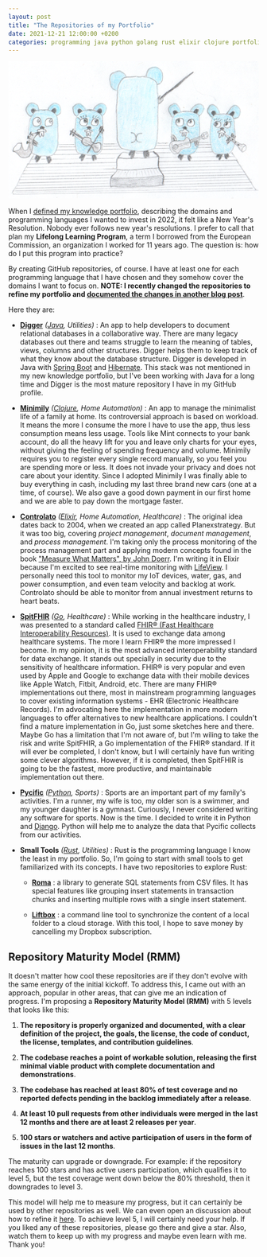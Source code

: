 ```yaml
---
layout: post
title: "The Repositories of my Portfolio"
date: 2021-12-21 12:00:00 +0200
categories: programming java python golang rust elixir clojure portfolio
---
```


![Gopher Orchestra](/images/posts/gopher-orchestra.png)

When I [defined my knowledge portfolio](/2021/12/knowledge-portfolio.html), describing the domains and programming languages I wanted to invest in 2022, it felt like a New Year's Resolution. Nobody ever follows new year's resolutions. I prefer to call that plan my **Lifelong Learning Program**, a term I borrowed from the European Commission, an organization I worked for 11 years ago. The question is: how do I put this program into practice?

<!-- more -->

By creating GitHub repositories, of course. I have at least one for each programming language that I have chosen and they somehow cover the domains I want to focus on. **NOTE: I recently changed the repositories to refine my portfolio and [documented the changes in another blog post](/2022/01/never-soon-change.html)**.

Here they are:

- **[Digger](https://github.com/htmfilho/digger)** _([Java](https://openjdk.java.net), Utilities)_ : An app to help developers to document relational databases in a collaborative way. There are many legacy databases out there and teams struggle to learn the meaning of tables, views, columns and other structures. Digger helps them to keep track of what they know about the database structure. Digger is developed in Java with [Spring Boot](https://spring.io/projects/spring-boot) and [Hibernate](https://hibernate.org). This stack was not mentioned in my new knowledge portfolio, but I've been working with Java for a long time and Digger is the most mature repository I have in my GitHub profile.

- **[Minimily](https://github.com/htmfilho/minimily)** _([Clojure](https://clojure.org), Home Automation)_ : An app to manage the minimalist life of a family at home. Its controversial approach is based on workload. It means the more I consume the more I have to use the app, thus less consumption means less usage. Tools like Mint connects to your bank account, do all the heavy lift for you and leave only charts for your eyes, without giving the feeling of spending frequency and volume. Minimily requires you to register every single record manually, so you feel you are spending more or less. It does not invade your privacy and does not care about your identity. Since I adopted Minimily I was finally able to buy everything in cash, including my last three brand new cars (one at a time, of course). We also gave a good down payment in our first home and we are able to pay down the mortgage faster.

- **[Controlato](https://github.com/htmfilho/controlato)** _([Elixir](https://elixir-lang.org), Home Automation, Healthcare)_ : The original idea dates back to 2004, when we created an app called Planexstrategy. But it was too big, covering _project management_, _document management_, and _process management_. I'm taking only the process monitoring of the process management part and applying modern concepts found in the book ["Measure What Matters", by John Doerr](https://www.whatmatters.com/the-book). I'm writing it in Elixir because I'm excited to see real-time monitoring with [LifeView](https://hexdocs.pm/phoenix_live_view/Phoenix.LiveView.html). I personally need this tool to monitor my IoT devices, water, gas, and power consumption, and even team velocity and backlog at work. Controlato should be able to monitor from annual investment returns to heart beats.

- **[SpitFHIR](https://github.com/htmfilho/spitfhir)** _([Go](https://go.dev), Healthcare)_ : While working in the healthcare industry, I was presented to a standard called [FHIR® (Fast Healthcare Interoperability Resources)](https://hl7.org/fhir/). It is used to exchange data among healthcare systems. The more I learn FHIR® the more impressed I become. In my opinion, it is the most advanced interoperability standard for data exchange. It stands out specially in security due to the sensitivity of healthcare information. FHIR® is very popular and even used by Apple and Google to exchange data with their mobile devices like Apple Watch, Fitbit, Android, etc. There are many FHIR® implementations out there, most in mainstream programming languages to cover existing information systems - EHR (Electronic Healthcare Records). I'm advocating here the implementation in more modern languages to offer alternatives to new healthcare applications. I couldn't find a mature implementation in Go, just some sketches here and there. Maybe Go has a limitation that I'm not aware of, but I'm wiling to take the risk and write SpitFHIR, a Go implementation of the FHIR® standard. If it will ever be completed, I don't know, but I will certainly have fun writing some clever algorithms. However, if it is completed, then SpitFHIR is going to be the fastest, more productive, and maintainable implementation out there.

- **[Pycific](/2022/01/never-soon-change.html)** _([Python](https://www.python.org), Sports)_ : Sports are an important part of my family's activities. I'm a runner, my wife is too, my older son is a swimmer, and my younger daughter is a gymnast. Curiously, I never considered writing any software for sports. Now is the time. I decided to write it in Python and [Django](https://www.djangoproject.com). Python will help me to analyze the data that Pycific collects from our activities.

- **Small Tools** _([Rust](https://www.rust-lang.org), Utilities)_ : Rust is the programming language I know the least in my portfolio. So, I'm going to start with small tools to get familiarized with its concepts. I have two repositories to explore Rust:

  - **[Roma](https://github.com/htmfilho/roma)** : a library to generate SQL statements from CSV files. It has special features like grouping insert statements in transaction chunks and inserting multiple rows with a single insert statement.

  - **[Liftbox](/2022/01/never-soon-change.html)** : a command line tool to synchronize the content of a local folder to a cloud storage. With this tool, I hope to save money by cancelling my Dropbox subscription.

## Repository Maturity Model (RMM)

It doesn't matter how cool these repositories are if they don't evolve with the same energy of the initial kickoff. To address this, I came out with an approach, popular in other areas, that can give me an indication of progress. I'm proposing a **Repository Maturity Model (RMM)** with 5 levels that looks like this:

1. **The repository is properly organized and documented, with a clear definition of the project, the goals, the license, the code of conduct, the license, templates, and contribution guidelines**.

2. **The codebase reaches a point of workable solution, releasing the first minimal viable product with complete documentation and demonstrations**.

3. **The codebase has reached at least 80% of test coverage and no reported defects pending in the backlog immediately after a release**.

4. **At least 10 pull requests from other individuals were merged in the last 12 months and there are at least 2 releases per year**.

5. **100 stars or watchers and active participation of users in the form of issues in the last 12 months**.

The maturity can upgrade or downgrade. For example: if the repository reaches 100 stars and has active users participation, which qualifies it to level 5, but the test coverage went down below the 80% threshold, then it downgrades to level 3.

This model will help me to measure my progress, but it can certainly be used by other repositories as well. We can even open an discussion about how to refine it [here](https://github.com/htmfilho/htmfilho.github.io/discussions/27). To achieve level 5, I will certainly need your help. If you liked any of these repositories, please go there and give a star. Also, watch them to keep up with my progress and maybe even learn with me. Thank you!
